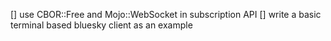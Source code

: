 [] use CBOR::Free and Mojo::WebSocket in subscription API
[] write a basic terminal based bluesky client as an example
